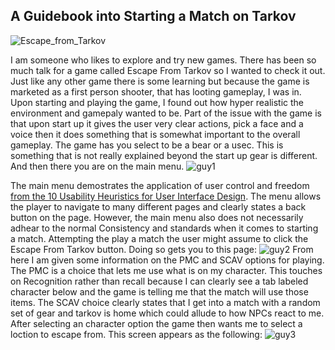 ## A Guidebook into Starting a Match on Tarkov

![Escape_from_Tarkov](https://github.com/ChicoState/ux-personal-portfolio-Hayat-White/assets/33682739/15201a97-2301-45ee-ad6c-ffb492c62a6d)

I am someone who likes to explore and try new games. There has been so much talk for a game called Escape From Tarkov so I wanted to check it out. Just like any other game there is some learning but because the game is marketed as a first person shooter, that has looting gameplay, I was in. Upon starting and playing the game, I found out how hyper realistic the environment and gamepaly wanted to be.
Part of the issue with the game is that upon start up it gives the user very clear actions, pick a face and a voice then it does something that is somewhat important to the overall gameplay. The game has you select to be a bear or a usec. This is something that is not really explained beyond the start up gear is different. And then there you are on the main menu. 
![guy1](https://github.com/ChicoState/ux-personal-portfolio-Hayat-White/assets/33682739/0c8d28fa-3283-40a9-bca0-b18cc4ecf192)

The main menu demostrates the application of user control and freedom [from the 10 Usability Heuristics for User Interface Design](https://www.nngroup.com/articles/ten-usability-heuristics/). The menu allows the player to navigate to many different pages and clearly states a back button on the page. However, the main menu also does not necessarily adhear to the normal Consistency and standards when it comes to starting a match. Attempting the play a match the user might assume to click the Escape From Tarkov button. Doing so gets you to this page:
![guy2](https://github.com/ChicoState/ux-personal-portfolio-Hayat-White/assets/33682739/882a39f0-4575-4908-8684-22e8dd7d2147)
From here I am given some information on the PMC and SCAV options for playing. The PMC is a choice that lets me use what is on my character. This touches on Recognition rather than recall because I can clearly see a tab labeled character below and the game is telling me that the match will use those items. The SCAV choice clearly states that I get into a match with a random set of gear and tarkov is home which could allude to how NPCs react to me. After selecting an character option the game then wants me to select a loction to escape from. This screen appears as the following:
![guy3](https://github.com/ChicoState/ux-personal-portfolio-Hayat-White/assets/33682739/ae7384d0-8715-46b8-8078-425afc875cc6)
